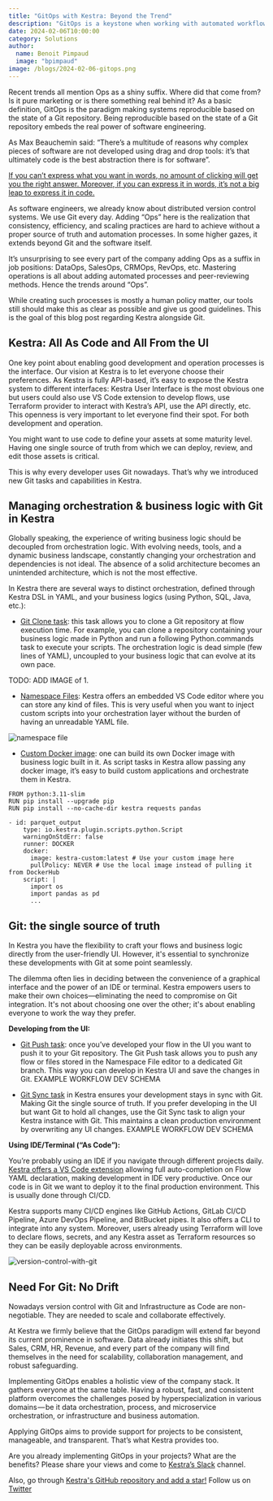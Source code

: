 ```yaml
---
title: "GitOps with Kestra: Beyond the Trend"
description: "GitOps is a keystone when working with automated workflows"
date: 2024-02-06T10:00:00
category: Solutions
author:
  name: Benoit Pimpaud
  image: "bpimpaud"
image: /blogs/2024-02-06-gitops.png
---
```


Recent trends all mention Ops as a shiny suffix. Where did that come from? Is it pure marketing or is there something real behind it?
As a basic definition, GitOps is the paradigm making systems reproducible based on the state of a Git repository.
Being reproducible based on the state of a Git repository embeds the real power of software engineering.

As Max Beauchemin said: “There’s a multitude of reasons why complex pieces of software are not developed using drag and drop tools: it’s that ultimately code is the best abstraction there is for software”.

[If you can’t express what you want in words, no amount of clicking will get you the right answer. Moreover, if you can express it in words, it’s not a big leap to express it in code.](https://twitter.com/jsylvest/status/1703207785335288086)

As software engineers, we already know about distributed version control systems. We use Git every day.
Adding “Ops” here is the realization that consistency, efficiency, and scaling practices are hard to achieve without a proper source of truth and automation processes. In some higher gazes, it extends beyond Git and the software itself.

It’s unsurprising to see every part of the company adding Ops as a suffix in job positions: DataOps, SalesOps, CRMOps, RevOps, etc. Mastering operations is all about adding automated processes and peer-reviewing methods. Hence the trends around “Ops”.

While creating such processes is mostly a human policy matter, our tools still should make this as clear as possible and give us good guidelines.
This is the goal of this blog post regarding Kestra alongside Git.


## Kestra: All As Code and All From the UI

One key point about enabling good development and operation processes is the interface. Our vision at Kestra is to let everyone choose their preferences. As Kestra is fully API-based, it’s easy to expose the Kestra system to different interfaces: Kestra User Interface is the most obvious one but users could also use VS Code extension to develop flows, use Terraform provider to interact with Kestra’s API, use the API directly, etc.
This openness is very important to let everyone find their spot. For both development and operation.

You might want to use code to define your assets at some maturity level. Having one single source of truth from which we can deploy, review, and edit those assets is critical.

This is why every developer uses Git nowadays.
That’s why we introduced new Git tasks and capabilities in Kestra.


## Managing orchestration & business logic with Git in Kestra

Globally speaking, the experience of writing business logic should be decoupled from orchestration logic. With evolving needs, tools, and a dynamic business landscape, constantly changing your orchestration and dependencies is not ideal. The absence of a solid architecture becomes an unintended architecture, which is not the most effective.

In Kestra there are several ways to distinct orchestration, defined through Kestra DSL in YAML, and your business logics (using Python, SQL, Java, etc.):


- [Git Clone task](https://kestra.io/plugins/plugin-git/tasks/io.kestra.plugin.git.clone): this task allows you to clone a Git repository at flow execution time. For example, you can clone a repository containing your business logic made in Python and run a following Python.commands task to execute your scripts. The orchestration logic is dead simple (few lines of YAML), uncoupled to your business logic that can evolve at its own pace.

TODO: ADD IMAGE of 1.


- [Namespace Files](https://kestra.io/docs/developer-guide/namespace-files): Kestra offers an embedded VS Code editor where you can store any kind of files. This is very useful when you want to inject custom scripts into your orchestration layer without the burden of having an unreadable YAML file.

![namespace file](/blogs/2024-02-06-gitops/namespace-file.png)


- [Custom Docker image](https://kestra.io/docs/developer-guide/scripts/custom-docker-image): one can build its own Docker image with business logic built in it. As script tasks in Kestra allow passing any docker image, it’s easy to build custom applications and orchestrate them in Kestra.

```
FROM python:3.11-slim
RUN pip install --upgrade pip
RUN pip install --no-cache-dir kestra requests pandas
```

```
- id: parquet_output
    type: io.kestra.plugin.scripts.python.Script
    warningOnStdErr: false
    runner: DOCKER
    docker:
      image: kestra-custom:latest # Use your custom image here
      pullPolicy: NEVER # Use the local image instead of pulling it from DockerHub
    script: |
      import os
      import pandas as pd
      ...
```

## Git: the single source of truth
In Kestra you have the flexibility to craft your flows and business logic directly from the user-friendly UI. However, it's essential to synchronize these developments with Git at some point seamlessly. 

The dilemma often lies in deciding between the convenience of a graphical interface and the power of an IDE or terminal. Kestra empowers users to make their own choices—eliminating the need to compromise on Git integration. It's not about choosing one over the other; it's about enabling everyone to work the way they prefer.

**Developing from the UI:**

- [Git Push task](https://kestra.io/plugins/plugin-git/tasks/io.kestra.plugin.git.push): once you’ve developed your flow in the UI you want to push it to your Git repository. The Git Push task allows you to push any flow or files stored in the Namespace File editor to a dedicated Git branch. This way you can develop in Kestra UI and save the changes in Git.
EXAMPLE WORKFLOW DEV SCHEMA

- [Git Sync task](https://kestra.io/plugins/plugin-git/tasks/io.kestra.plugin.git.sync) in Kestra ensures your development stays in sync with Git. Making Git the single source of truth. If you prefer developing in the UI but want Git to hold all changes, use the Git Sync task to align your Kestra instance with Git. This maintains a clean production environment by overwriting any UI changes.
EXAMPLE WORKFLOW DEV SCHEMA

**Using IDE/Terminal (“As Code”):**

You’re probably using an IDE if you navigate through different projects daily. [Kestra offers a VS Code extension](https://marketplace.visualstudio.com/items?itemName=kestra-io.kestra) allowing full auto-completion on Flow YAML declaration, making development in IDE very productive.
Once our code is in Git we want to deploy it to the final production environment. This is usually done through CI/CD.

Kestra supports many CI/CD engines like GitHub Actions, GitLab CI/CD Pipeline, Azure DevOps Pipeline, and BitBucket pipes. It also offers a CLI to integrate into any system.
Moreover, users already using Terraform will love to declare flows, secrets, and any Kestra asset as Terraform resources so they can be easily deployable across environments.

![version-control-with-git](/blogs/2024-02-06-gitops/version-control-with-git.png)

## Need For Git: No Drift

Nowadays version control with Git and Infrastructure as Code are non-negotiable. They are needed to scale and collaborate effectively.

At Kestra we firmly believe that the GitOps paradigm will extend far beyond its current prominence in software. Data already initiates this shift, but Sales, CRM, HR, Revenue, and every part of the company will find themselves in the need for scalability, collaboration management, and robust safeguarding.

Implementing GitOps enables a holistic view of the company stack. It gathers everyone at the same table.
Having a robust, fast, and consistent platform overcomes the challenges posed by hyperspecialization in various domains — be it data orchestration, process, and microservice orchestration, or infrastructure and business automation.

Applying GitOps aims to provide support for projects to be consistent, manageable, and transparent. That’s what Kestra provides too.

Are you already implementing GitOps in your projects? What are the benefits?
Please share your views and come to [Kestra’s Slack](https://kestra.io/slack) channel.

Also, go through [Kestra's GitHub repository and add a star!](https://github.com/kestra-io/kestra) Follow us on [Twitter](https://twitter.com/kestra_io)
